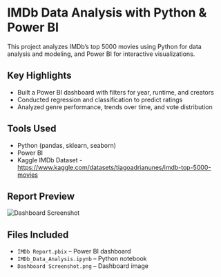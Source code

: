 # IMDb Data Analysis with Python & Power BI

This project analyzes IMDb’s top 5000 movies using Python for data analysis and modeling, and Power BI for interactive visualizations.

## Key Highlights
- Built a Power BI dashboard with filters for year, runtime, and creators
- Conducted regression and classification to predict ratings
- Analyzed genre performance, trends over time, and vote distribution

## Tools Used
- Python (pandas, sklearn, seaborn)
- Power BI
- Kaggle IMDb Dataset - https://www.kaggle.com/datasets/tiagoadrianunes/imdb-top-5000-movies

## Report Preview
![Dashboard Screenshot](https://github.com/user-attachments/assets/8719f537-51da-4671-aec4-42727a563c53)

## Files Included
- `IMDb Report.pbix` – Power BI dashboard
- `IMDb_Data_Analysis.ipynb` – Python notebook
- `Dashboard Screenshot.png` – Dashboard image
